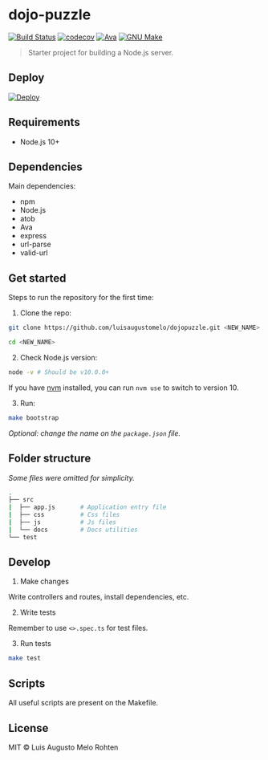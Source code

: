 # dojo-puzzle

[![Build Status](https://travis-ci.org/ruanmartinelli/server-starter-typescript.svg?branch=master)](https://travis-ci.org/ruanmartinelli/server-starter-typescript)
[![codecov](https://codecov.io/gh/ruanmartinelli/server-starter-typescript/branch/master/graph/badge.svg)](https://codecov.io/gh/ruanmartinelli/server-starter-typescript)
[![Ava](https://img.shields.io/badge/tested%20with-ava-red.svg)](https://www.npmjs.com/package/ava)
[![GNU Make](https://img.shields.io/badge/Built%20with-GNU%20Make-brightgreen.svg)](https://img.shields.io/badge/Built%20with-GNU%20Make-brightgreen.svg)

> Starter project for building a Node.js server.

## Deploy

[![Deploy](https://www.herokucdn.com/deploy/button.png)](https://heroku.com/deploy?template=https://github.com/ruanmartinelli/server-starter-typescript/tree/master)

## Requirements

- Node.js 10+

## Dependencies

Main dependencies:

- npm
- Node.js
- atob
- Ava
- express
- url-parse
- valid-url

## Get started

Steps to run the repository for the first time:

1. Clone the repo:

```bash
git clone https://github.com/luisaugustomelo/dojopuzzle.git <NEW_NAME>

cd <NEW_NAME>
```

2. Check Node.js version:

```bash
node -v # Should be v10.0.0+
```

If you have [nvm](https://github.com/creationix/nvm) installed, you can run `nvm use` to switch to version 10.

3. Run:

```bash
make bootstrap
```

_Optional: change the name on the `package.json` file._

## Folder structure

_Some files were omitted for simplicity._

```bash
.
├── src
|  ├── app.js       # Application entry file
|  ├── css          # Css files
|  ├── js           # Js files
|  └── docs         # Docs utilities
└── test
```

## Develop

1. Make changes

Write controllers and routes, install dependencies, etc.

2. Write tests

Remember to use `<>.spec.ts` for test files.

3. Run tests

```bash
make test
```

## Scripts

All useful scripts are present on the Makefile.

## License

MIT © Luis Augusto Melo Rohten
 